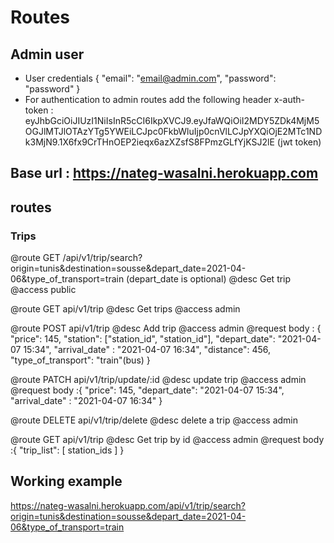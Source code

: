 # Routes

## Admin user

- User credentials
  {
  "email": "email@admin.com",
  "password": "password"
  }
- For authentication to admin routes add the following header
  x-auth-token : eyJhbGciOiJIUzI1NiIsInR5cCI6IkpXVCJ9.eyJfaWQiOiI2MDY5ZDk4MjM5OGJlMTJlOTAzYTg5YWEiLCJpc0FkbWluIjp0cnVlLCJpYXQiOjE2MTc1NDk3MjN9.1X6fx9CrTHnOEP2ieqx6azXZsfS8FPmzGLfYjKSJ2lE (jwt token)

## Base url : https://nateg-wasalni.herokuapp.com

## routes

### Trips

@route GET /api/v1/trip/search?origin=tunis&destination=sousse&depart_date=2021-04-06&type_of_transport=train (depart_date is optional)
@desc Get trip
@access public

@route GET api/v1/trip
@desc Get trips
@access admin

@route POST api/v1/trip
@desc Add trip
@access admin
@request body : {
"price": 145,
"station": ["station_id", "station_id"],
"depart_date": "2021-04-07 15:34",
"arrival_date" : "2021-04-07 16:34",
"distance": 456,
"type_of_transport": "train"(bus)
}

@route PATCH api/v1/trip/update/:id
@desc update trip
@access admin
@request body :{
"price": 145,
"depart_date": "2021-04-07 15:34",
"arrival_date" : "2021-04-07 16:34"
}

@route DELETE api/v1/trip/delete
@desc delete a trip
@access admin

@route GET api/v1/trip
@desc Get trip by id
@access admin
@request body :{
"trip_list": [
station_ids
]
}

## Working example

https://nateg-wasalni.herokuapp.com/api/v1/trip/search?origin=tunis&destination=sousse&depart_date=2021-04-06&type_of_transport=train
